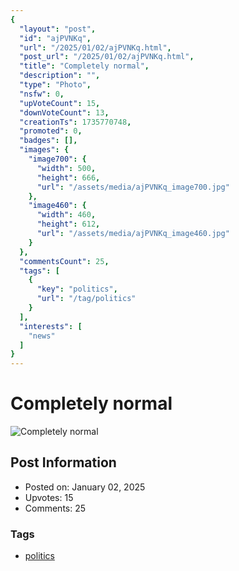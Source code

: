```yaml
---
{
  "layout": "post",
  "id": "ajPVNKq",
  "url": "/2025/01/02/ajPVNKq.html",
  "post_url": "/2025/01/02/ajPVNKq.html",
  "title": "Completely normal",
  "description": "",
  "type": "Photo",
  "nsfw": 0,
  "upVoteCount": 15,
  "downVoteCount": 13,
  "creationTs": 1735770748,
  "promoted": 0,
  "badges": [],
  "images": {
    "image700": {
      "width": 500,
      "height": 666,
      "url": "/assets/media/ajPVNKq_image700.jpg"
    },
    "image460": {
      "width": 460,
      "height": 612,
      "url": "/assets/media/ajPVNKq_image460.jpg"
    }
  },
  "commentsCount": 25,
  "tags": [
    {
      "key": "politics",
      "url": "/tag/politics"
    }
  ],
  "interests": [
    "news"
  ]
}
---
```


# Completely normal

![Completely normal](/assets/media/ajPVNKq_image700.jpg)

## Post Information

- Posted on: January 02, 2025
- Upvotes: 15
- Comments: 25

### Tags

- [politics](/tag/politics)
